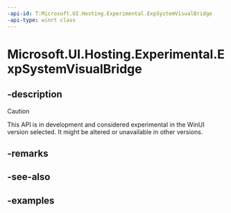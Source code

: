```yaml
---
-api-id: T:Microsoft.UI.Hosting.Experimental.ExpSystemVisualBridge
-api-type: winrt class
---
```


# Microsoft.UI.Hosting.Experimental.ExpSystemVisualBridge

<!--
public sealed class ExpSystemVisualBridge : System.IDisposable
-->

## -description

> [!CAUTION]
> This API is in development and considered experimental in the WinUI version selected. It might be altered or unavailable in other versions.

## -remarks

## -see-also

## -examples
